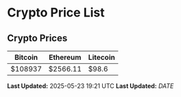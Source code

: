 # Crypto Price List

## Crypto Prices
| Bitcoin | Ethereum | Litecoin |
| ------- | -------- | -------- |
| $108937 | $2566.11 | $98.6 |
**Last Updated:** 2025-05-23 19:21 UTC
**Last Updated:** $DATE$
